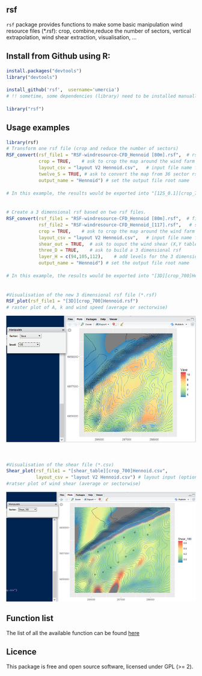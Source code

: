 
## rsf

`rsf` package provides functions to make some basic manipulation wind resource files (*.rsf): crop, combine,reduce the number of sectors, vertical extrapolation, wind shear extraction, visualisation, ...

## Install from Github using R:

```r
install.packages("devtools")
library("devtools")

install_github('rsf',  username='umercia')
# !! sometime, some dependencies (library) need to be installed manually (check the logs)

library("rsf")

```

## Usage examples
```r
library(rsf)
# Transform one rsf file (crop and reduce the number of sectors)
RSF_convert(rsf_file1 = "RSF-windresource-CFD_Hennoid [80m].rsf",  # rsf file name at H1=80m (*rsf)
            crop = TRUE,    # ask to crop the map around the wind farm (default value = 700 m around)
            layout_csv = "layout V2 Hennoid.csv",   # input file name for turbine positions (X,Y) (*csv)
            twelve_S = TRUE, # ask to convert the map from 36 sector rsf into 12
            output_name = "Hennoid") # set the output file root name
 
# In this example, the results would be exported into "[12S_0.1][crop_700]Hennoid.rsf" file 


# Create a 3 dimensional rsf based on two rsf files.
RSF_convert(rsf_file1 = "RSF-windresource-CFD_Hennoid [80m].rsf",  # first rsf file name at H1=80m (*.rsf)
            rsf_file2 = "RSF-windresource-CFD_Hennoid_[117].rsf",   # second rsf file name at H2=117m *.rsf)
            crop = TRUE,    # ask to crop the map around the wind farm (default value = 700 m around)
            layout_csv = "layout V2 Hennoid.csv",   # input file name for turbine positions (X,Y) (*csv)
            shear_out = TRUE,  # ask to ouput the wind shear (X,Y table) in a csv file
            three_D = TRUE,    # ask to build a 3 dimensional rsf 
            layer_H = c(94,105,112),    # add levels for the 3 dimensional rsf
            output_name = "Hennoid") # set the output file root name
            
# In this example, the results would be exported into "[3D][crop_700]Hennoid.rsf" and "[shear_table][crop_700]Hennoid.csv"


#Visualisation of the new 3 dimensional rsf file (*.rsf)
RSF_plot(rsf_file1 = "[3D][crop_700]Hennoid.rsf")  
# raster plot of A, k and wind speed (average or sectorwise)
```

![](figure/rsf_plot_example.png)


```r


#Visualisation of the shear file (*.csv)
Shear_plot(rsf_file1 = "[shear_table][crop_700]Hennoid.csv", 
           layout_csv = "layout V2 Hennoid.csv") # layout input (optional)
#ratser plot of wind shear (average or sectorwise)

```

![](figure/shear_plot_example.png)



Function list
-----------------

The list of all the available function can be found [here](https://github.com/Umercia/rsf/blob/master/Function_list.md)


Licence
--------------
This package is free and open source software, licensed under GPL (>= 2).


